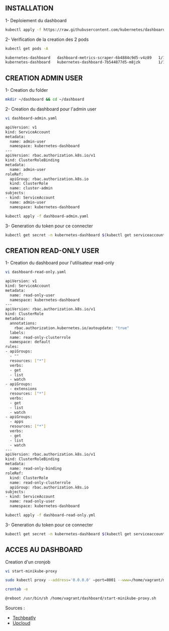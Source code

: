 ## INSTALLATION
1- Deploiement du dashboard
```sh
kubectl apply -f https://raw.githubusercontent.com/kubernetes/dashboard/v2.0.0/aio/deploy/recommended.yaml
```
2- Verification de la creation des 2 pods
```sh
kubectl get pods -A
```
```sh
kubernetes-dashboard   dashboard-metrics-scraper-6b4884c9d5-v4z89   1/1     Running   0          30m
kubernetes-dashboard   kubernetes-dashboard-7b544877d5-m8jzk        1/1     Running   0          30m 
```

## CREATION ADMIN USER
1- Creation du folder
```sh
mkdir ~/dashboard && cd ~/dashboard
```
2- Creation du dashboard pour l'admin user
```sh
vi dashboard-admin.yaml
```
```sh
apiVersion: v1
kind: ServiceAccount
metadata:
  name: admin-user
  namespace: kubernetes-dashboard
---
apiVersion: rbac.authorization.k8s.io/v1
kind: ClusterRoleBinding
metadata:
  name: admin-user
roleRef:
  apiGroup: rbac.authorization.k8s.io
  kind: ClusterRole
  name: cluster-admin
subjects:
- kind: ServiceAccount
  name: admin-user
  namespace: kubernetes-dashboard
```
```sh
kubectl apply -f dashboard-admin.yaml
```
3- Generation du token pour ce connecter
```sh
kubectl get secret -n kubernetes-dashboard $(kubectl get serviceaccount admin-user -n kubernetes-dashboard -o jsonpath="{.secrets[0].name}") -o jsonpath="{.data.token}" | base64 --decode
```
## CREATION READ-ONLY USER

1- Creation du dashboard pour l'utilisateur read-only
```sh
vi dashboard-read-only.yaml
```
```sh
apiVersion: v1
kind: ServiceAccount
metadata:
  name: read-only-user
  namespace: kubernetes-dashboard
---
apiVersion: rbac.authorization.k8s.io/v1
kind: ClusterRole
metadata:
  annotations:
    rbac.authorization.kubernetes.io/autoupdate: "true"
  labels:
  name: read-only-clusterrole
  namespace: default
rules:
- apiGroups:
  - ""
  resources: ["*"]
  verbs:
  - get
  - list
  - watch
- apiGroups:
  - extensions
  resources: ["*"]
  verbs:
  - get
  - list
  - watch
- apiGroups:
  - apps
  resources: ["*"]
  verbs:
  - get
  - list
  - watch
---
apiVersion: rbac.authorization.k8s.io/v1
kind: ClusterRoleBinding
metadata:
  name: read-only-binding
roleRef:
  kind: ClusterRole
  name: read-only-clusterrole
  apiGroup: rbac.authorization.k8s.io
subjects:
- kind: ServiceAccount
  name: read-only-user
  namespace: kubernetes-dashboard
```
```sh
kubectl apply -f dashboard-read-only.yml
```
3- Generation du token pour ce connecter
```sh
kubectl get secret -n kubernetes-dashboard $(kubectl get serviceaccount read-only-user -n kubernetes-dashboard -o jsonpath="{.secrets[0].name}") -o jsonpath="{.data.token}" | base64 --decode
```
## ACCES AU DASHBOARD
Creation d'un cronjob
```sh
vi start-minikube-proxy
```
```sh
sudo kubectl proxy --address='0.0.0.0' –port=8001 --www=/home/vagrant/minikube --www-prefix=/minikube/
```
```sh
crontab -e
```
```sh
@reboot /usr/bin/sh /home/vagrant/dashboard/start-minikube-proxy.sh
```

Sources :
* [Techbeatly](https://www.techbeatly.com/2020/08/deploy-minikube-using-vagrant-and-ansible-on-virtualbox-infrastructure-as-code.html)
* [Upcloud](https://upcloud.com/community/tutorials/deploy-kubernetes-dashboard/)
